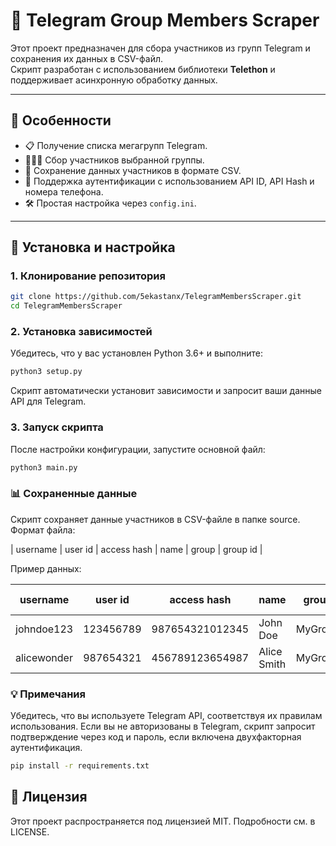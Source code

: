 # 🚀 Telegram Group Members Scraper

Этот проект предназначен для сбора участников из групп Telegram и сохранения их данных в CSV-файл.  
Скрипт разработан с использованием библиотеки **Telethon** и поддерживает асинхронную обработку данных.  

---

## 📝 Особенности

- 📋 Получение списка мегагрупп Telegram.
- 🧑‍🤝‍🧑 Сбор участников выбранной группы.
- 💾 Сохранение данных участников в формате CSV.
- 🔐 Поддержка аутентификации с использованием API ID, API Hash и номера телефона.
- 🛠 Простая настройка через `config.ini`.

---

## 🚀 Установка и настройка

### 1. Клонирование репозитория
```bash
git clone https://github.com/5ekastanx/TelegramMembersScraper.git
cd TelegramMembersScraper
```

### 2. Установка зависимостей
Убедитесь, что у вас установлен Python 3.6+ и выполните:

```bash
python3 setup.py
```
Скрипт автоматически установит зависимости и запросит ваши данные API для Telegram.

### 3. Запуск скрипта
После настройки конфигурации, запустите основной файл:

```bash
python3 main.py
```
### 📊 Сохраненные данные
Скрипт сохраняет данные участников в CSV-файле в папке source.
Формат файла:

| username    | user id   | access hash     | name        | group    | group id |

Пример данных:

| username    | user id   | access hash     | name        | group    | group id |
|-------------|-----------|-----------------|-------------|----------|----------|
| johndoe123  | 123456789 | 987654321012345 | John Doe    | MyGroup  | 12345    |
| alicewonder | 987654321 | 456789123654987 | Alice Smith | MyGroup  | 12345    |


### 💡 Примечания
Убедитесь, что вы используете Telegram API, соответствуя их правилам использования.
Если вы не авторизованы в Telegram, скрипт запросит подтверждение через код и пароль, если включена двухфакторная аутентификация.

```bash
pip install -r requirements.txt
```

## 📜 Лицензия
Этот проект распространяется под лицензией MIT. Подробности см. в LICENSE.
